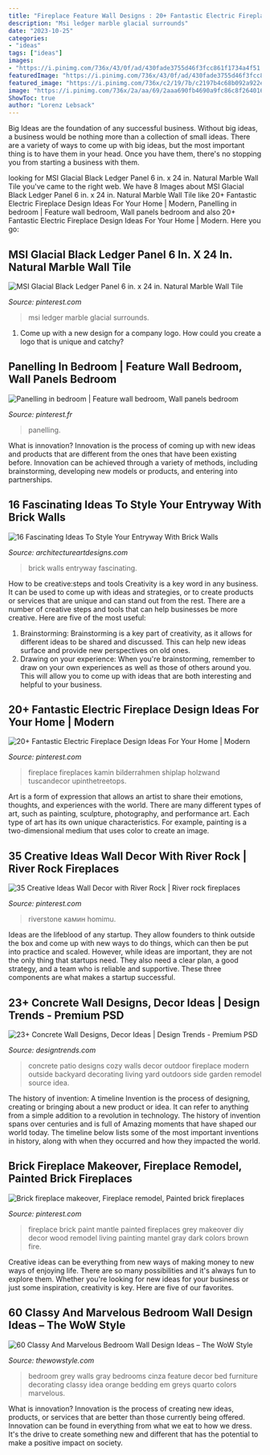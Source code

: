 ```yaml
---
title: "Fireplace Feature Wall Designs : 20+ Fantastic Electric Fireplace Design Ideas For Your Home"
description: "Msi ledger marble glacial surrounds"
date: "2023-10-25"
categories:
- "ideas"
tags: ["ideas"]
images:
- "https://i.pinimg.com/736x/43/0f/ad/430fade3755d46f3fcc861f1734a4f51.jpg"
featuredImage: "https://i.pinimg.com/736x/43/0f/ad/430fade3755d46f3fcc861f1734a4f51.jpg"
featured_image: "https://i.pinimg.com/736x/c2/19/7b/c2197b4c68b092a922e6ad089d0c7796.jpg"
image: "https://i.pinimg.com/736x/2a/aa/69/2aaa690fb4690a9fc86c8f264016d79a.jpg"
ShowToc: true
author: "Lorenz Lebsack"
---
```



Big Ideas are the foundation of any successful business. Without big ideas, a business would be nothing more than a collection of small ideas. There are a variety of ways to come up with big ideas, but the most important thing is to have them in your head. Once you have them, there's no stopping you from starting a business with them.

	

		
looking for MSI Glacial Black Ledger Panel 6 in. x 24 in. Natural Marble Wall Tile you've came to the right web. We have 8 Images about MSI Glacial Black Ledger Panel 6 in. x 24 in. Natural Marble Wall Tile like 20+ Fantastic Electric Fireplace Design Ideas For Your Home | Modern, Panelling in bedroom | Feature wall bedroom, Wall panels bedroom and also 20+ Fantastic Electric Fireplace Design Ideas For Your Home | Modern. Here you go:
		
    
## MSI Glacial Black Ledger Panel 6 In. X 24 In. Natural Marble Wall Tile

<img loading=lazy src="https://i.pinimg.com/736x/c2/19/7b/c2197b4c68b092a922e6ad089d0c7796.jpg" onerror="this.onerror=null;this.src='https://tse1.mm.bing.net/th?id=OIP.lzZxEX3esNOivutbBiDJkgAAAA&amp;pid=15.1';" alt="MSI Glacial Black Ledger Panel 6 in. x 24 in. Natural Marble Wall Tile">

_Source: pinterest.com_

>msi ledger marble glacial surrounds. 

	

1. Come up with a new design for a company logo. How could you create a logo that is unique and catchy?

    
## Panelling In Bedroom | Feature Wall Bedroom, Wall Panels Bedroom

<img loading=lazy src="https://i.pinimg.com/736x/2a/aa/69/2aaa690fb4690a9fc86c8f264016d79a.jpg" onerror="this.onerror=null;this.src='https://tse2.mm.bing.net/th?id=OIP.pbxrcqpjzNeKAVwTQ2Z1qAHaJ3&amp;pid=15.1';" alt="Panelling in bedroom | Feature wall bedroom, Wall panels bedroom">

_Source: pinterest.fr_

>panelling. 

	

What is innovation?
Innovation is the process of coming up with new ideas and products that are different from the ones that have been existing before. Innovation can be achieved through a variety of methods, including brainstorming, developing new models or products, and entering into partnerships.

    
## 16 Fascinating Ideas To Style Your Entryway With Brick Walls

<img loading=lazy src="https://www.architectureartdesigns.com/wp-content/uploads/2016/10/2-25.jpg" onerror="this.onerror=null;this.src='https://tse2.mm.bing.net/th?id=OIP.KHszV6hqk7ZDz8ZW81Ty8wHaLH&amp;pid=15.1';" alt="16 Fascinating Ideas To Style Your Entryway With Brick Walls">

_Source: architectureartdesigns.com_

>brick walls entryway fascinating. 

	

How to be creative:steps and tools
Creativity is a key word in any business. It can be used to come up with ideas and strategies, or to create products or services that are unique and can stand out from the rest.
There are a number of creative steps and tools that can help businesses be more creative. Here are five of the most useful: 
1. Brainstorming: Brainstorming is a key part of creativity, as it allows for different ideas to be shared and discussed. This can help new ideas surface and provide new perspectives on old ones. 
2. Drawing on your experience: When you're brainstorming, remember to draw on your own experiences as well as those of others around you. This will allow you to come up with ideas that are both interesting and helpful to your business. 

    
## 20+ Fantastic Electric Fireplace Design Ideas For Your Home | Modern

<img loading=lazy src="https://i.pinimg.com/736x/9d/82/be/9d82bec6d89acf095b9ed8046e9da61b.jpg" onerror="this.onerror=null;this.src='https://tse2.mm.bing.net/th?id=OIP.MN7oJlswCiF1HzQvDOsV_AHaJ4&amp;pid=15.1';" alt="20+ Fantastic Electric Fireplace Design Ideas For Your Home | Modern">

_Source: pinterest.com_

>fireplace fireplaces kamin bilderrahmen shiplap holzwand tuscandecor upinthetreetops. 

	

Art is a form of expression that allows an artist to share their emotions, thoughts, and experiences with the world. There are many different types of art, such as painting, sculpture, photography, and performance art. Each type of art has its own unique characteristics. For example, painting is a two-dimensional medium that uses color to create an image.

    
## 35 Creative Ideas Wall Decor With River Rock | River Rock Fireplaces

<img loading=lazy src="https://i.pinimg.com/736x/43/0f/ad/430fade3755d46f3fcc861f1734a4f51.jpg" onerror="this.onerror=null;this.src='https://tse1.mm.bing.net/th?id=OIP.UQEoXAcOTkMqmJirB1Rk9QHaMS&amp;pid=15.1';" alt="35 Creative Ideas Wall Decor with River Rock | River rock fireplaces">

_Source: pinterest.com_

>riverstone камин homimu. 

	

Ideas are the lifeblood of any startup. They allow founders to think outside the box and come up with new ways to do things, which can then be put into practice and scaled. However, while ideas are important, they are not the only thing that startups need. They also need a clear plan, a good strategy, and a team who is reliable and supportive. These three components are what makes a startup successful.

    
## 23+ Concrete Wall Designs, Decor Ideas | Design Trends - Premium PSD

<img loading=lazy src="https://images.designtrends.com/wp-content/uploads/2016/03/21110335/Cozy-Patio-Concrete-Wall.jpeg" onerror="this.onerror=null;this.src='https://tse1.mm.bing.net/th?id=OIP.A515RlTHqqZHNI_WF7hOCwHaLG&amp;pid=15.1';" alt="23+ Concrete Wall Designs, Decor Ideas | Design Trends - Premium PSD">

_Source: designtrends.com_

>concrete patio designs cozy walls decor outdoor fireplace modern outside backyard decorating living yard outdoors side garden remodel source idea. 

	

The history of invention: A timeline
Invention is the process of designing, creating or bringing about a new product or idea. It can refer to anything from a simple addition to a revolution in technology. The history of invention spans over centuries and is full of Amazing moments that have shaped our world today. 
The timeline below lists some of the most important inventions in history, along with when they occurred and how they impacted the world.

    
## Brick Fireplace Makeover, Fireplace Remodel, Painted Brick Fireplaces

<img loading=lazy src="https://i.pinimg.com/736x/2a/b5/92/2ab592db2b609c77036e6c5a99fbe087--black-brick-fireplace-paint-brick-fireplaces.jpg" onerror="this.onerror=null;this.src='https://tse3.mm.bing.net/th?id=OIP.ewLKjNr75xBRP1Accm2bqQHaJ6&amp;pid=15.1';" alt="Brick fireplace makeover, Fireplace remodel, Painted brick fireplaces">

_Source: pinterest.com_

>fireplace brick paint mantle painted fireplaces grey makeover diy decor wood remodel living painting mantel gray dark colors brown fire. 

	

Creative ideas can be everything from new ways of making money to new ways of enjoying life. There are so many possibilities and it's always fun to explore them. Whether you're looking for new ideas for your business or just some inspiration, creativity is key. Here are five of our favorites.

    
## 60 Classy And Marvelous Bedroom Wall Design Ideas – The WoW Style

<img loading=lazy src="http://thewowstyle.com/wp-content/uploads/2016/08/Grey-Bedroom-Walls-Design.jpg" onerror="this.onerror=null;this.src='https://tse4.mm.bing.net/th?id=OIP.WODxdCniiQA9JV85bLDgDgHaKF&amp;pid=15.1';" alt="60 Classy And Marvelous Bedroom Wall Design Ideas – The WoW Style">

_Source: thewowstyle.com_

>bedroom grey walls gray bedrooms cinza feature decor bed furniture decorating classy idea orange bedding em greys quarto colors marvelous. 

	

What is innovation?
Innovation is the process of creating new ideas, products, or services that are better than those currently being offered. Innovation can be found in everything from what we eat to how we dress. It's the drive to create something new and different that has the potential to make a positive impact on society.

